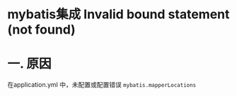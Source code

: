 # mybatis集成 Invalid bound statement (not found)

# 一. 原因
在application.yml 中，未配置或配置错误 `mybatis.mapperLocations`




<comment/>